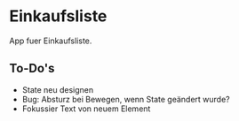 # Einkaufsliste

App fuer Einkaufsliste.

## To-Do's

* State neu designen
* Bug: Absturz bei Bewegen, wenn State geändert wurde?
* Fokussier Text von neuem Element